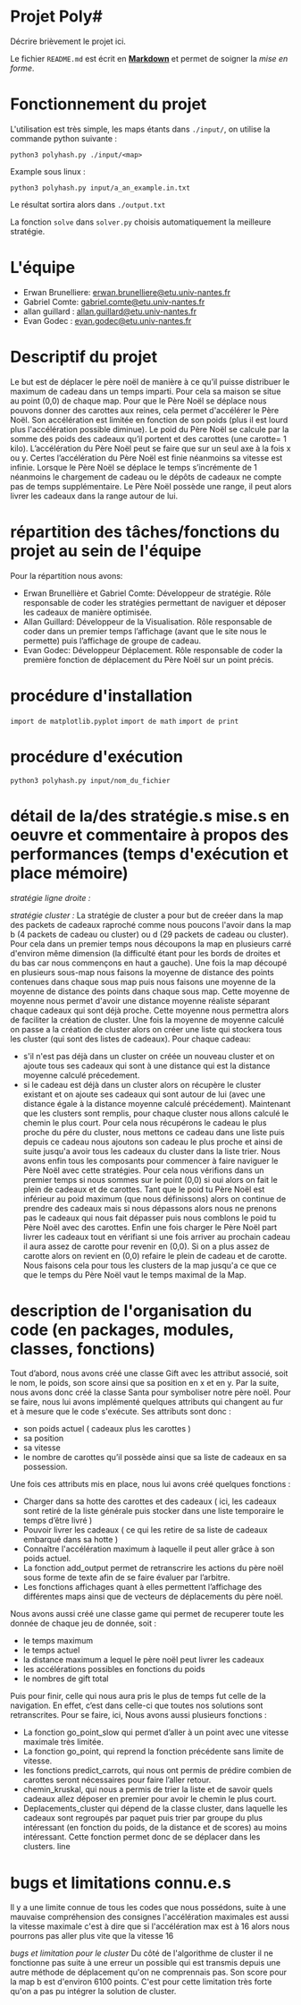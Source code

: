 Projet Poly#
============

Décrire brièvement le projet ici.

Le fichier `README.md` est écrit en [**Markdown**](https://docs.github.com/en/get-started/writing-on-github/getting-started-with-writing-and-formatting-on-github/basic-writing-and-formatting-syntax) et permet de soigner la _mise en forme_.

Fonctionnement du projet
========================

L'utilisation est très simple, les maps étants dans `./input/`, on utilise la commande python suivante :

`python3 polyhash.py ./input/<map>`

Example sous linux : 

`python3 polyhash.py input/a_an_example.in.txt`


Le résultat sortira alors dans `./output.txt`

La fonction `solve` dans `solver.py` choisis automatiquement la meilleure stratégie.

L'équipe
========

- Erwan Brunelliere: erwan.brunelliere@etu.univ-nantes.fr
- Gabriel Comte: gabriel.comte@etu.univ-nantes.fr
- allan guillard : allan.guillard@etu.univ-nantes.fr
- Evan Godec : evan.godec@etu.univ-nantes.fr

Descriptif du projet
====================

Le but est de déplacer le père noël de manière à ce qu’il puisse distribuer le maximum de cadeau dans un temps imparti. Pour cela sa maison se situe au point (0,0) de chaque map. Pour que le Père Noël se déplace nous pouvons donner des carottes aux reines, cela permet d'accélérer le Père Noël. Son accélération est limitée en fonction de son poids (plus il est lourd plus l'accélération possible diminue). Le poid du Père Noël se calcule par la somme des poids des cadeaux qu’il portent et des carottes (une carotte= 1 kilo). L’accélération du Père Noël peut se faire que sur un seul axe à la fois x ou y. Certes l’accélération du Père Noël est finie néanmoins sa vitesse est infinie. 
Lorsque le Père Noël se déplace le temps s’incrémente de 1 néanmoins le chargement de cadeau ou le dépôts de cadeaux ne compte pas de temps supplémentaire.
Le Père Noël possède une range, il peut alors livrer les cadeaux dans la range autour de lui.

répartition des tâches/fonctions du projet au sein de l'équipe
===============================================================

Pour la répartition nous avons:
- Erwan Brunellière et Gabriel Comte: Développeur de stratégie. Rôle responsable de coder les stratégies permettant de naviguer et déposer les cadeaux de manière optimisée.
- Allan Guillard: Développeur de la Visualisation. Rôle responsable de coder dans un premier temps l’affichage (avant que le site nous le permette) puis l’affichage de groupe de cadeau.
- Evan Godec: Développeur Déplacement. Rôle responsable de coder la première fonction de déplacement du Père Noël sur un point précis.

procédure d'installation
========================

`import de matplotlib.pyplot`
`import de math`
`import de print`


procédure d'exécution
=====================

`python3 polyhash.py input/nom_du_fichier`

détail de la/des stratégie.s mise.s en oeuvre et commentaire à propos des performances (temps d'exécution et place mémoire)
===========================================================================================================================

_stratégie ligne droite :_



_stratégie cluster :_
La stratégie de cluster a pour but de creéer dans la map des packets de cadeaux raproché comme nous poucons l'avoir dans la map b (4 packets de cadeau ou cluster) ou d (29 packets de cadeau ou cluster). Pour cela dans un premier temps nous découpons la map en plusieurs carré d'environ même dimension (la difficulté étant pour les bords de droites et du bas car nous commençons en haut a gauche). Une fois la map découpé en plusieurs sous-map nous faisons la moyenne de distance des points contenues dans chaque sous map puis nous faisons une moyenne de la moyenne de distance des points dans chaque sous map. Cette moyenne de moyenne nous permet d'avoir une distance moyenne réaliste séparant chaque cadeaux qui sont déjà proche. Cette moyenne nous permettra alors de faciliter la création de cluster. 
Une fois la moyenne de moyenne calculé on passe a la création de cluster alors on créer une liste qui stockera tous les cluster (qui sont des listes de cadeaux). Pour chaque cadeau: 
- s'il n'est pas déjà dans un cluster on créée un nouveau cluster et on ajoute tous ses cadeaux qui sont à une distance qui est la distance moyenne calculé précedement.
- si le cadeau est déjà dans un cluster alors on récupère le cluster existant et on ajoute ses cadeaux qui sont autour de lui (avec une distance égale à la distance moyenne calculé précédement).
Maintenant que les clusters sont remplis, pour chaque cluster nous allons calculé le chemin le plus court. Pour cela nous récupérons le cadeau le plus proche du pére du cluster, nous mettons ce cadeau dans une liste puis depuis ce cadeau nous ajoutons son cadeau le plus proche et ainsi de suite jusqu'a avoir tous les cadeaux du cluster dans la liste trier.
Nous avons enfin tous les composants pour commencer à faire naviguer le Père Noël avec cette stratégies. Pour cela nous vérifions dans un premier temps si nous sommes sur le point (0,0) si oui alors on fait le plein de cadeaux et de carottes. Tant que le poid tu Père Noël est inférieur au poid maximum (que nous définissons) alors on continue de prendre des cadeaux mais si nous dépassons alors nous ne prenons pas le cadeaux qui nous fait dépasser puis nous comblons le poid tu Père Noël avec des carottes. Enfin une fois charger le Père Noël part livrer les cadeaux tout en vérifiant si une fois arriver au prochain cadeau il aura assez de carotte pour revenir en (0,0). Si on a plus assez de carotte alors on revient en (0,0) refaire le plein de cadeau et de carotte. Nous faisons cela pour tous les clusters de la map jusqu'a ce que ce que le temps du Père Noël vaut le temps maximal de la Map.

description de l'organisation du code (en packages, modules, classes, fonctions)
================================================================================
Tout d’abord, nous avons créé une classe Gift avec les attribut associé, soit le nom, le poids, son score ainsi que sa position en x et en y. 
Par la suite, nous avons donc créé la classe Santa pour symboliser notre père noël. Pour se faire, nous lui avons implémenté quelques attributs qui changent au fur et à mesure que le code s'exécute. 
Ses attributs sont donc : 
- son poids actuel ( cadeaux plus les carottes )
- sa position
- sa vitesse
- le nombre de carottes qu’il possède ainsi que sa liste de cadeaux en sa possession.

Une fois ces attributs mis en place, nous lui avons créé quelques fonctions : 
- Charger dans sa hotte des carottes et des cadeaux ( ici, les cadeaux sont retiré de la liste générale puis stocker dans une liste temporaire le temps d’être livré )
- Pouvoir livrer les cadeaux ( ce qui les retire de sa liste de cadeaux embarqué dans sa hotte )
- Connaître l'accélération maximum à laquelle il peut aller grâce à son poids actuel. 
- La fonction add_output permet de retranscrire les actions du père noël sous forme de texte afin de se faire évaluer par l’arbitre. 
- Les fonctions affichages quant à elles permettent l’affichage des différentes maps ainsi que de vecteurs de déplacements du père noël. 

Nous avons aussi créé une classe game qui permet de recuperer toute les donnée de chaque jeu de donnée, soit : 
- le temps maximum
- le temps actuel
- la distance maximum a lequel le père noël peut livrer les cadeaux
- les accélérations possibles en fonctions du poids
- le nombres de gift total

Puis pour finir, celle qui nous aura pris le plus de temps fut celle de la navigation. En effet, c’est dans celle-ci que toutes nos solutions sont retranscrites. Pour se faire, ici, Nous avons aussi plusieurs fonctions : 
- La fonction go_point_slow qui permet d’aller à un point avec une vitesse maximale très limitée. 
- La fonction go_point, qui reprend la fonction précédente sans limite de vitesse. 
- les fonctions predict_carrots, qui nous ont permis de prédire combien de carottes seront nécessaires pour faire l’aller retour. 
- chemin_kruskal, qui nous a permis de trier la liste et de savoir quels cadeaux allez déposer en premier pour avoir le chemin le plus court.
- Deplacements_cluster qui dépend de la classe cluster, dans laquelle les cadeaux sont regroupés par paquet puis trier par groupe du plus intéressant (en fonction du poids, de la distance et de scores) au moins intéressant. Cette fonction permet donc de se déplacer dans les  clusters. 
line


bugs et limitations connu.e.s
=============================
Il y a une limite connue de tous les codes que nous possédons, suite à une mauvaise compréhension des consignes l'accélération maximales est aussi la vitesse maximale c'est à dire que si l'accélération max est à 16 alors nous pourrons pas aller plus vite que la vitesse 16


_bugs et limitation pour le cluster_
Du côté de l'algorithme de cluster il ne fonctionne pas suite à une erreur un possible qui est transmis depuis une autre méthode de déplacement qu'on ne comprennais pas. Son score pour la map b est d'environ 6100 points. C'est pour cette limitation très forte qu'on a pas pu intégrer la solution de cluster.